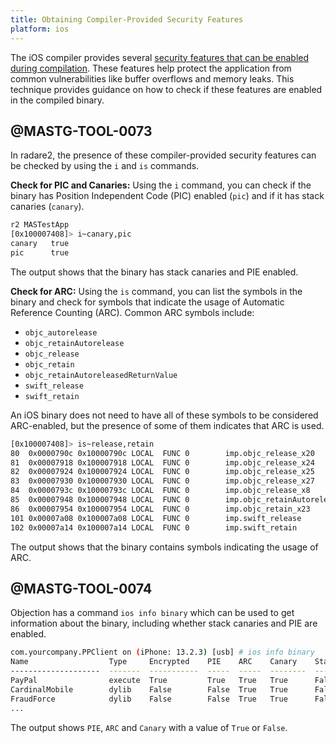 ```yaml
---
title: Obtaining Compiler-Provided Security Features
platform: ios
---
```


The iOS compiler provides several [security features that can be enabled during compilation](../../../Document/0x06i-Testing-Code-Quality-and-Build-Settings.md/#binary-protection-mechanisms). These features help protect the application from common vulnerabilities like buffer overflows and memory leaks. This technique provides guidance on how to check if these features are enabled in the compiled binary.

## @MASTG-TOOL-0073

In radare2, the presence of these compiler-provided security features can be checked by using the `i` and `is` commands.

**Check for PIC and Canaries:** Using the `i` command, you can check if the binary has Position Independent Code (PIC) enabled (`pic`) and if it has stack canaries (`canary`).

```sh
r2 MASTestApp                              
[0x100007408]> i~canary,pic
canary   true
pic      true
```

The output shows that the binary has stack canaries and PIE enabled.

**Check for ARC:** Using the `is` command, you can list the symbols in the binary and check for symbols that indicate the usage of Automatic Reference Counting (ARC). Common ARC symbols include:

- `objc_autorelease`
- `objc_retainAutorelease`
- `objc_release`
- `objc_retain`
- `objc_retainAutoreleasedReturnValue`
- `swift_release`
- `swift_retain`

An iOS binary does not need to have all of these symbols to be considered ARC-enabled, but the presence of some of them indicates that ARC is used.

```sh
[0x100007408]> is~release,retain
80  0x0000790c 0x10000790c LOCAL  FUNC 0        imp.objc_release_x20
81  0x00007918 0x100007918 LOCAL  FUNC 0        imp.objc_release_x24
82  0x00007924 0x100007924 LOCAL  FUNC 0        imp.objc_release_x25
83  0x00007930 0x100007930 LOCAL  FUNC 0        imp.objc_release_x27
84  0x0000793c 0x10000793c LOCAL  FUNC 0        imp.objc_release_x8
85  0x00007948 0x100007948 LOCAL  FUNC 0        imp.objc_retainAutoreleasedReturnValue
86  0x00007954 0x100007954 LOCAL  FUNC 0        imp.objc_retain_x23
101 0x00007a08 0x100007a08 LOCAL  FUNC 0        imp.swift_release
102 0x00007a14 0x100007a14 LOCAL  FUNC 0        imp.swift_retain
```

The output shows that the binary contains symbols indicating the usage of ARC.

## @MASTG-TOOL-0074

Objection has a command `ios info binary` which can be used to get information about the binary, including whether stack canaries and PIE are enabled.

```sh
com.yourcompany.PPClient on (iPhone: 13.2.3) [usb] # ios info binary
Name                  Type     Encrypted    PIE    ARC    Canary    Stack Exec    RootSafe
--------------------  -------  -----------  -----  -----  --------  ------------  ----------
PayPal                execute  True         True   True   True      False         False
CardinalMobile        dylib    False        False  True   True      False         False
FraudForce            dylib    False        False  True   True      False         False
...
```

The output shows `PIE`, `ARC` and `Canary` with a value of `True` or `False`.

